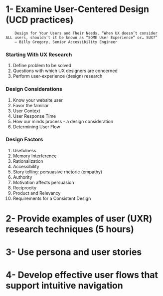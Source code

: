 # 1- Examine User-Centered Design (UCD practices)

        Design for Your Users and Their Needs. “When UX doesn’t consider ALL users, shouldn’t it be known as “SOME User Experience” or… SUX?”
        — Billy Gregory, Senior Accessibility Engineer

### Starting With UX Research

1. Define problem to be solved
2. Questions with which UX designers are concerned
3. Perform user-experience (design) research

### Design Considerations

1. Know your website user
2. Favor the familiar
3. User Context
4. User Response Time
5. How our minds process - a design consideration
6. Determining User Flow

### Design Factors

1. Usefulness
2. Memory Interference
3. Rationalization
4. Accessibility
5. Story telling: persuasive rhetoric (empathy)
6. Authority
7. Motivation affects persuasion
8. Reciprocity
9. Product and Relevancy
10. Requirements for a Consistent Design

# 2- Provide examples of user (UXR) research techniques (5 hours)

# 3- Use persona and user stories

# 4- Develop effective user flows that support intuitive navigation
